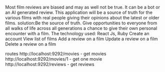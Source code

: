 Most film reviews are biased and may as well not be true. It can be a bot or an AI generated review. This application will be a source of truth for the various films with real people giving their opinions about the latest or older films.
solution:Be the source of truth.
Give opportunities to everyone from all walks of life across all generations a chance to give their own personal encounter with a film.
The technology used:
React Js,
Ruby
Create an account
View list of films
Add a review on a film
Update a review on a film
Delete a review on a film

routes
http://localhost:9292/movies - get movies
http://localhost:9292/movies/1 - get one movie
http://localhost:9292/reviews - get reviews
